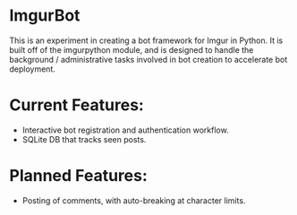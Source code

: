 # ImgurBot
This is an experiment in creating a bot framework for Imgur in Python. It is built off of the imgurpython module, and is designed to handle the background / administrative tasks involved in bot creation to accelerate bot deployment.

Current Features:
=================
-	Interactive bot registration and authentication workflow.
-	SQLite DB that tracks seen posts.

Planned Features:
=================
-	Posting of comments, with auto-breaking at character limits.